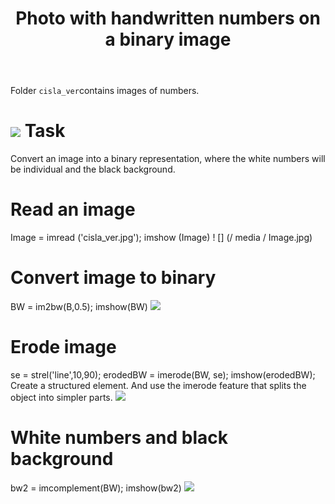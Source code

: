 ﻿---
title: Photo with handwritten numbers on a binary image
---

Folder `cisla_ver`contains images of numbers.

![](../cisla_ver.jpg)
Task
====
Convert an image into a binary representation, where the white numbers will be individual and the black background.

# Read an image
Image = imread ('cisla_ver.jpg');
imshow (Image)
! [] (/ media / Image.jpg)
# Convert image to binary
 BW = im2bw(B,0.5); 
 imshow(BW)
![](../media/BW.jpg)
# Erode image
 se = strel('line',10,90);
 erodedBW = imerode(BW, se);
 imshow(erodedBW);
   Create a structured element. And use the imerode feature that splits the object into simpler parts. 
   ![](../media/erodedBW.jpg)
 
# White numbers and black background
bw2 = imcomplement(BW);
imshow(bw2)
![](../media/bw2.jpg)

